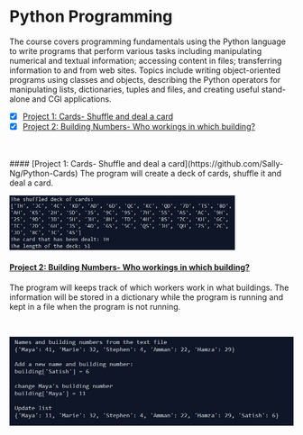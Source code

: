 # Python Programming
The course covers programming fundamentals using the Python language to write programs that perform various tasks including manipulating numerical and textual information; accessing content in files; transferring information to and from web sites. Topics include writing object-oriented programs using classes and objects, describing the Python operators for manipulating lists, dictionaries, tuples and files, and creating useful stand-alone and CGI applications. 

- [x] [Project 1: Cards- Shuffle and deal a card](https://github.com/Sally-Ng/Python-Cards)
- [x] [Project 2: Building Numbers- Who workings in which building?](https://github.com/Sally-Ng/Python-Building_Numbers/blob/master/README.md)
</br>
</br>
####  [Project 1: Cards- Shuffle and deal a card](https://github.com/Sally-Ng/Python-Cards)
The program will create a deck of cards, shuffle it and deal a card. 
</br>
<p align="left">
  <img src="cards.JPG" width="400"/>
</p>

####  [Project 2: Building Numbers- Who workings in which building?](https://github.com/Sally-Ng/Python-Building_Numbers/blob/master/README.md)
The program will keeps track of which workers work in what buildings. The information will be stored in a dictionary while the program is running and kept in a file when the program is not running. 

</br>
<p align="left">
  <img src="buildings.JPG" width="600"/>
</p>

